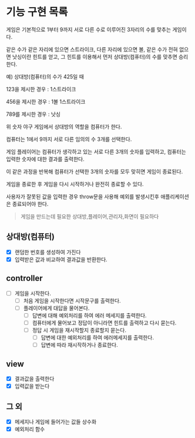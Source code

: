 # 기능 구현 목록

게임은
기본적으로 1부터 9까지 서로 다른 수로 이루어진 3자리의 수를 맞추는 게임이다.

같은 수가 같은 자리에 있으면 스트라이크, 다른 자리에 있으면 볼, 같은 수가 전혀 없으면 낫싱이란 힌트를 얻고, 그 힌트를 이용해서 먼저 상대방(컴퓨터)의 수를 맞추면 승리한다.

예) 상대방(컴퓨터)의 수가 425일 때

123을 제시한 경우 : 1스트라이크

456을 제시한 경우 : 1볼 1스트라이크

789를 제시한 경우 : 낫싱

위 숫자 야구 게임에서 상대방의 역할을 컴퓨터가 한다.

컴퓨터는 1에서 9까지 서로 다른 임의의 수 3개를 선택한다.

게임 플레이어는 컴퓨터가 생각하고 있는 서로 다른 3개의 숫자를 입력하고, 컴퓨터는 입력한 숫자에 대한 결과를 출력한다.

이 같은 과정을 반복해 컴퓨터가 선택한 3개의 숫자를 모두 맞히면 게임이 종료된다.

게임을 종료한 후 게임을 다시 시작하거나 완전히 종료할 수 있다.

사용자가 잘못된 값을 입력한 경우 throw문을 사용해 예외를 발생시킨후 애플리케이션은 종료되어야 한다.

> 게임을 만드는데 필요한 상대방,플레이어,관리자,화면이 필요하다

## 상대방(컴퓨터)

- [x] 랜덤한 번호를 생성하여 가진다
- [x] 입력받은 값과 비교하여 결과값을 반환한다.

## controller

- [ ] 게임을 시작한다.
  - [ ] 처음 게임을 시작한다면 시작문구를 출력한다.
  - [ ] 플레이어에게 대답을 물어본다.
    - [ ] 답변에 대해 예외처리를 하여 에러 메세지를 출력한다.
    - [ ] 컴퓨터에게 물어보고 정답이 아니라면 힌트를 출력하고 다시 묻는다.
    - [ ] 정답 시 게임을 재시작할지 종료할지 묻는다.
      - [ ] 답변에 대한 예외처리를 하여 에러메세지를 출력한다.
      - [ ] 답변에 따라 재시작하거나 종료한다.

## view

- [x] 결과값을 출력한다
- [x] 입력값을 받는다

## 그 외

- [x] 메세지나 게임에 들어가는 값들 상수화
- [x] 예외처리 함수
